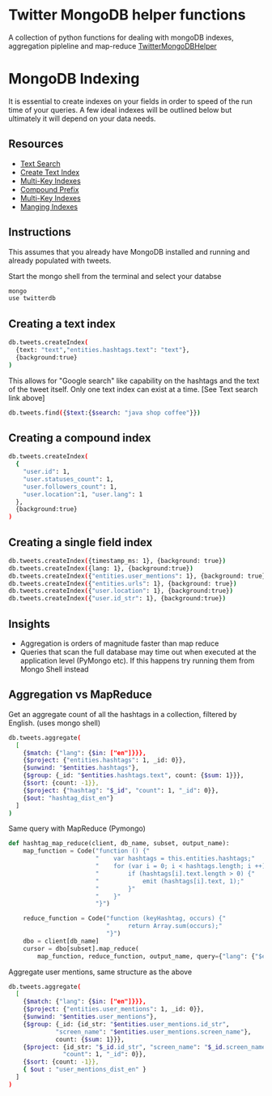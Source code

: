 # Twitter MongoDB helper functions

A collection of python functions for dealing with mongoDB indexes, aggregation pipleline and map-reduce
[TwitterMongoDBHelper](https://idea-nthu-taiwan.github.io/twitter_mongodb_helper/)


# MongoDB Indexing

It is essential to create indexes on your fields in order to speed of the run time of your queries. A few ideal indexes will be outlined below but ultimately it will depend on your data needs.

## Resources

- [Text Search](https://docs.mongodb.com/manual/text-search/)
- [Create Text Index](https://docs.mongodb.com/manual/core/index-text/#create-a-text-index)
- [Multi-Key Indexes](https://docs.mongodb.com/manual/core/index-multikey/)
- [Compound Prefix](https://docs.mongodb.com/manual/core/index-compound/#compound-index-prefix)
- [Multi-Key Indexes](https://docs.mongodb.com/manual/core/index-multikey/)
- [Manging Indexes](https://docs.mongodb.com/v3.2/tutorial/manage-indexes/)

## Instructions

This assumes that you already have MongoDB installed and running and already populated with tweets.

Start the mongo shell from the terminal and select your databse

```bash
mongo
use twitterdb
```

## Creating a text index

```bash
db.tweets.createIndex(
  {text: "text","entities.hashtags.text": "text"},
  {background:true}
)
```

This allows for "Google search" like capability on the hashtags and the text of the tweet itself. Only one text index can exist at a time. [See Text search link above]

```bash
db.tweets.find({$text:{$search: "java shop coffee"}})
```

## Creating a compound index

```bash
db.tweets.createIndex(
  {
    "user.id": 1,
    "user.statuses_count": 1,
    "user.followers_count": 1,
    "user.location":1, "user.lang": 1
  },
  {background:true}
)
```

## Creating a single field index

```bash
db.tweets.createIndex({timestamp_ms: 1}, {background: true})
db.tweets.createIndex({lang: 1}, {background:true})
db.tweets.createIndex({"entities.user_mentions": 1}, {background: true})
db.tweets.createIndex({"entities.urls": 1}, {background: true})
db.tweets.createIndex({"user.location": 1}, {background:true})
db.tweets.createIndex({"user.id_str": 1}, {background:true})
```

## Insights

- Aggregation is orders of magnitude faster than map reduce
- Queries that scan the full database may time out when executed at the application level (PyMongo etc). If this happens try running them from Mongo Shell instead

## Aggregation vs MapReduce

Get an aggregate count of all the hashtags in a collection, filtered by English. (uses mongo shell)

```bash
db.tweets.aggregate(
  [
    {$match: {"lang": {$in: ["en"]}}},
    {$project: {"entities.hashtags": 1, _id: 0}},
    {$unwind: "$entities.hashtags"},
    {$group: {_id: "$entities.hashtags.text", count: {$sum: 1}}},
    {$sort: {count: -1}},
    {$project: {"hashtag": "$_id", "count": 1, "_id": 0}},
    {$out: "hashtag_dist_en"}
  ]
)
```

Same query with MapReduce (Pymongo)

```python
def hashtag_map_reduce(client, db_name, subset, output_name):
    map_function = Code("function () {"
                        "    var hashtags = this.entities.hashtags;"
                        "    for (var i = 0; i < hashtags.length; i ++){"
                        "        if (hashtags[i].text.length > 0) {"
                        "            emit (hashtags[i].text, 1);"
                        "        }"
                        "    }"
                        "}")

    reduce_function = Code("function (keyHashtag, occurs) {"
                           "     return Array.sum(occurs);"
                           "}")
    dbo = client[db_name]
    cursor = dbo[subset].map_reduce(
        map_function, reduce_function, output_name, query={"lang": {"$eq": "en"}})
```

Aggregate user mentions, same structure as the above

```bash
db.tweets.aggregate(
  [
    {$match: {"lang": {$in: ["en"]}}},
    {$project: {"entities.user_mentions": 1, _id: 0}},
    {$unwind: "$entities.user_mentions"},
    {$group: {_id: {id_str: "$entities.user_mentions.id_str",
             "screen_name": "$entities.user_mentions.screen_name"},
             count: {$sum: 1}}},
    {$project: {id_str: "$_id.id_str", "screen_name": "$_id.screen_name",   
               "count": 1, "_id": 0}},
    {$sort: {count: -1}},
    { $out : "user_mentions_dist_en" }
  ]
)
```
